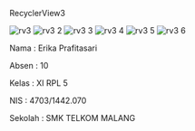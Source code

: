 RecyclerView3

![rv3](https://cloud.githubusercontent.com/assets/22217533/20972592/edf32eb0-bcc7-11e6-95df-f34d690d8d26.PNG)
![rv3 2](https://cloud.githubusercontent.com/assets/22217533/20972596/f1b7236c-bcc7-11e6-917c-6dcb7ca5a59b.PNG)
![rv3 3](https://cloud.githubusercontent.com/assets/22217533/20972599/f35e6a4a-bcc7-11e6-9ea1-7fbb41f4ae22.PNG)
![rv3 4](https://cloud.githubusercontent.com/assets/22217533/20972601/f4e2b1f0-bcc7-11e6-9b54-bdfb08c8abb9.PNG)
![rv3 5](https://cloud.githubusercontent.com/assets/22217533/20972604/f741d674-bcc7-11e6-9537-b770c034c71e.PNG)
![rv3 6](https://cloud.githubusercontent.com/assets/22217533/20972607/fb8d3854-bcc7-11e6-81db-427e135c82fe.PNG)

Nama : Erika Prafitasari

Absen : 10

Kelas : XI RPL 5

NIS : 4703/1442.070

Sekolah : SMK TELKOM MALANG
